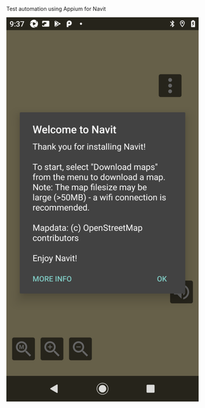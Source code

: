 Test automation using Appium for Navit

![Navit home screen](https://raw.githubusercontent.com/navit-gps/appium/trunk/results/Mi-9-sdk28-startup.png)
